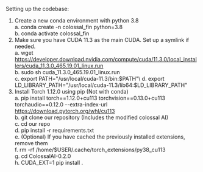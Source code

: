 Setting up the codebase:

1.	Create a new conda environment with python 3.8\
	a.	conda create -n colossal_fin python=3.8\
	b.	conda activate colossal_fin
2.	Make sure you have CUDA 11.3 as the main CUDA. Set up a symlink if needed.\
	a.	wget https://developer.download.nvidia.com/compute/cuda/11.3.0/local_installers/cuda_11.3.0_465.19.01_linux.run \
	b.	sudo sh cuda_11.3.0_465.19.01_linux.run \
	c.	export PATH="/usr/local/cuda-11.3/bin:$PATH"\
	d.	export LD_LIBRARY_PATH="/usr/local/cuda-11.3/lib64:$LD_LIBRARY_PATH"
3.	Install Torch 1.12.0 using pip (Not with conda) \
	a.	pip install torch==1.12.0+cu113 torchvision==0.13.0+cu113 torchaudio==0.12.0 --extra-index-url https://download.pytorch.org/whl/cu113 \
	b.	git clone our repository (Includes the modified colossal AI)\
	c.	cd our repo\
	d.	pip install -r requirements.txt\
	e.	(Optional) If you have cached the previously installed extensions, remove them\
	f.	rm -rf /home/$USER/.cache/torch_extensions/py38_cu113\
	g.	cd ColossalAI-0.2.0\
	h.	CUDA_EXT=1 pip install .
